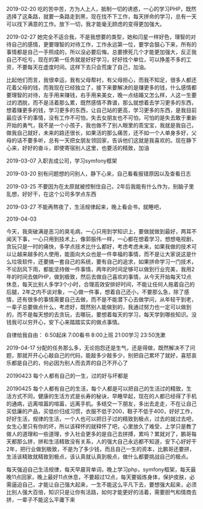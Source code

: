 2019-02-20
吃的苦中苦，方为人上人，抵制一切的诱惑，一心的学习PHP，既然选择了这条路，就要一条路走到黑，现在找不下工作，每天拼命的学习，总有一天可以找下满意的工作。放下一切，我才能毫无顾虑的变得更加强大。

2019-02-27
她完全不适合我，不是我想要的类型，她和闫星一样好色，理智的对待自己的感情，更要理智的对待工作，工作永远第一位，要学会狠心下来，所有的事情都是自己一手照成的，所以没必要后悔，总要撩死几个才能更加强大，反正我自己不吃亏，现在的第一任务就是好好学习，好好找个单位，可以挣差不多的工资，不要每天在虚度时间。这样下去只会荒废了自己，加油。

比起他们而言，我很幸运，我有父母帮衬，有父母担心，而我不知足，很多人都还花着父母的钱，而我现在已经独立了，接下来要解决的是赚更多的钱，什么感情都要理智的对待，左手用来赚钱，右手用来美女，晚一点结婚又怎么样，人这一生要过的洒脱，而不是活着那么累，既然感情不靠谱，那么就想着去学习更多的东西，想着赚更多的钱，学习更多的东西，让自己站的更高，学习更多的东西，是我目前最应该干的事情，没有工作不可怕，失去女朋友也不可怕，可怕的是失去敢于重新开始的勇气，我不是一个小孩子，我也做不了别人眼里的乖宝宝，我就是我自己，做我自己就好，未来的路还很长，如果活的那么痛苦，还不如一个人单身多好，父母的话不要多听，总有一天把女朋友领回家，告诉他们这就是我喜欢的。现在静下心来，好好的奋斗，即使寄宿别人这里，也要活的精致，加油

2019-03-07
入职吉成公司，学习symfony框架

2019-03-20
别有问题想的问别人，静下心来，自己看看报错原因以及查看日志

2019-03-25
不要因为在太原就被控制住自己，2年后我能有什么作为，别脑子里乱想，好好干，在这个公司多学点东西

2019-03-27
不能再熬夜了，生活规律起来，晚上看会书，就睡吧，

2019-04-03

今天，我突破满是恶习的臭毛病，一心只用到学知识上，要做就做到最好，两耳不闻天下事，一心只用到技术上，像郭振伟一样，一心都在想着学习，想想电视剧，贪玩只是一时的痛快，多学点技术比什么都好，考虑考虑未来，如果我做的技术可以让越来越多的人使用，能面向大众也是一件幸福的事情，而不是让大家说这是什么垃圾软件，还要搞一套自己的系统，要有自己的追求，如果拼命学习一门技术，不论刮风下雨，都能坚持做一件事情，两年的时间足够可以做到行业完美，我用2年的时间去做PHP，做到极致，然后去做自己喜欢的事情，从今天开始每天12点休息，每天比别人多学3个小时，合理高效安排好时间，不能让任何人拖着自己的后腿，2年之内不谈对象，一心做一件事，想着自己还小，不要那么急，除了感情，还有很多的事情需要自己去做，而不是不能潜下心去做学问，从年轻干到老，一辈子总要做点什么，考虑好，既然别人能做到的，我通过努力也一定可以做到的，而不是每天想的去贪玩，去哪玩，要想着每天的学习，每天学到哪些知识。没钱我可以穷开心，安下心来踏踏实实的做点事情。

自律给我自由：
6:50起床
7:00看书
8:00上班
21:00学习
23:50洗漱

2019-04-17
分配的任务那么多，无论抱怨还是生气，还是得做，既然解决不了问题，那就开开心心敲自己的代码，能敲多少敲多少，别把自己累坏了就好，喜怒哀乐都是自己的，何必因为别人而去弄的自己不开心了
    
20190423
每个人都有自己的一生，过的好与坏都是

20190425
每个人都有自己的生活，每个人都是可以把自己的生活过的精致，生活方式不同，健康的生活方式是长寿的秘诀，早睡早起，现在的人都已经得了手机的通病，远离喧嚣的喧嚣，远离手机。多结交一下朋友，多出去走走，不在让自己买低廉的产品，买低价归成习惯，衣服不低于200，鞋子不低于400，好好工作，好好生活，规律的生活，一个人也可以把日子过的精致到极点，过去的就过去吧，女生心里只有你的坏，所以该释怀的就释怀了吧，心里放久了难受，上学只是教了做人的道理和一些道理，步入社会更多的是自己去拼搏，累吗？累就对了，鹏哥每天都那么拼，拼和生活精致没有关系，人的强大自己永远都不知道，安下心好好干2年，把行业做到极致，不是为了多少钱，而且自己一生的资本，比鹏哥还要拼，生活该精致就精致到极点，该认真就认真到极点，做什么都要挑战自己的极点。

每天强迫自己生活规律，每天早晨背单词，晚上学习php，symfony框架，每天最晚11点回家，晚上最好11点休息，不要超过12点，每天要锻炼身体，保护皮肤，必需逼迫自己，才能让自己强大起来，一生不能这么平凡下去，要想强大起来，必须比别人强大百倍，知识只是让你有活路，如何才能更好的活着，需要胆气和情商去拼，一辈子不能这么平庸下来



































